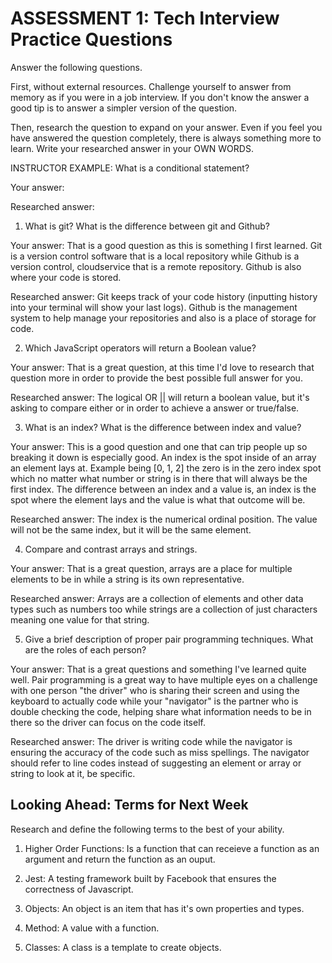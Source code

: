 # ASSESSMENT 1: Tech Interview Practice Questions

Answer the following questions.

First, without external resources. Challenge yourself to answer from memory as if you were in a job interview. If you don't know the answer a good tip is to answer a simpler version of the question.

Then, research the question to expand on your answer. Even if you feel you have answered the question completely, there is always something more to learn. Write your researched answer in your OWN WORDS.

INSTRUCTOR EXAMPLE: What is a conditional statement?

Your answer:

Researched answer:

1. What is git? What is the difference between git and Github?

Your answer: That is a good question as this is something I first learned. Git is a version control software that is a local repository while Github is a version control, cloudservice that is a remote repository. Github is also where your code is stored. 

Researched answer: Git keeps track of your code history (inputting history into your terminal will show your last logs). Github is the management system to help manage your repositories and also is a place of storage for code. 

2. Which JavaScript operators will return a Boolean value?

Your answer: That is a great question, at this time I'd love to research that question more in order to provide the best possible full answer for you. 

Researched answer: The logical OR || will return a boolean value, but it's asking to compare either or in order to achieve a answer or true/false. 

3. What is an index? What is the difference between index and value?

Your answer: This is a good question and one that can trip people up so breaking it down is especially good. An index is the spot inside of an array an element lays at. Example being [0, 1, 2] the zero is in the zero index spot which no matter what number or string is in there that will always be the first index. The difference between an index and a value is, an index is the spot where the element lays and the value is what that outcome will be. 

Researched answer: The index is the numerical ordinal position. The value will not be the same index, but it will be the same element. 

4. Compare and contrast arrays and strings.

Your answer: That is a great question, arrays are a place for multiple elements to be in while a string is its own representative. 

Researched answer: Arrays are a collection of elements and other data types such as numbers too while strings are a collection of just characters meaning one value for that string. 

5. Give a brief description of proper pair programming techniques. What are the roles of each person?

Your answer: That is a great questions and something I've learned quite well. Pair programming is a great way to have multiple eyes on a challenge with one person "the driver" who is sharing their screen and using the keyboard to actually code while your "navigator" is the partner who is double checking the code, helping share what information needs to be in there so the driver can focus on the code itself. 

Researched answer: The driver is writing code while the navigator is ensuring the accuracy of the code such as miss spellings. The navigator should refer to line codes instead of suggesting an element or array or string to look at it, be specific. 

## Looking Ahead: Terms for Next Week

Research and define the following terms to the best of your ability.

1. Higher Order Functions: Is a function that can receieve a function as an argument and return the function as an ouput. 

2. Jest: A testing framework built by Facebook that ensures the correctness of Javascript. 

3. Objects: An object is an item that has it's own properties and types. 

4. Method: A value with a function. 

5. Classes: A class is a template to create objects. 
